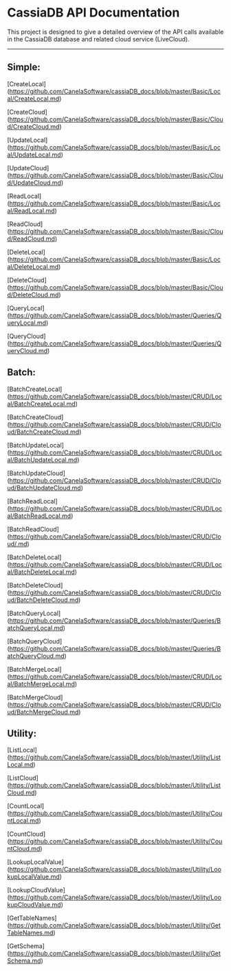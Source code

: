 CassiaDB API Documentation
=========


This project is designed to give a detailed overview of the API calls available in the CassiaDB database and related cloud service (LiveCloud).

---

## Simple:
[CreateLocal] (https://github.com/CanelaSoftware/cassiaDB_docs/blob/master/Basic/Local/CreateLocal.md)

[CreateCloud] (https://github.com/CanelaSoftware/cassiaDB_docs/blob/master/Basic/Cloud/CreateCloud.md)

[UpdateLocal] (https://github.com/CanelaSoftware/cassiaDB_docs/blob/master/Basic/Local/UpdateLocal.md)

[UpdateCloud] (https://github.com/CanelaSoftware/cassiaDB_docs/blob/master/Basic/Cloud/UpdateCloud.md)

[ReadLocal] (https://github.com/CanelaSoftware/cassiaDB_docs/blob/master/Basic/Local/ReadLocal.md)

[ReadCloud] (https://github.com/CanelaSoftware/cassiaDB_docs/blob/master/Basic/Cloud/ReadCloud.md)

[DeleteLocal] (https://github.com/CanelaSoftware/cassiaDB_docs/blob/master/Basic/Local/DeleteLocal.md)

[DeleteCloud] (https://github.com/CanelaSoftware/cassiaDB_docs/blob/master/Basic/Cloud/DeleteCloud.md)

[QueryLocal] (https://github.com/CanelaSoftware/cassiaDB_docs/blob/master/Queries/QueryLocal.md)

[QueryCloud] (https://github.com/CanelaSoftware/cassiaDB_docs/blob/master/Queries/QueryCloud.md)

## Batch:
[BatchCreateLocal] (https://github.com/CanelaSoftware/cassiaDB_docs/blob/master/CRUD/Local/BatchCreateLocal.md)

[BatchCreateCloud] (https://github.com/CanelaSoftware/cassiaDB_docs/blob/master/CRUD/Cloud/BatchCreateCloud.md)

[BatchUpdateLocal] (https://github.com/CanelaSoftware/cassiaDB_docs/blob/master/CRUD/Local/BatchUpdateLocal.md)

[BatchUpdateCloud] (https://github.com/CanelaSoftware/cassiaDB_docs/blob/master/CRUD/Cloud/BatchUpdateCloud.md)

[BatchReadLocal] (https://github.com/CanelaSoftware/cassiaDB_docs/blob/master/CRUD/Local/BatchReadLocal.md)

[BatchReadCloud] (https://github.com/CanelaSoftware/cassiaDB_docs/blob/master/CRUD/Cloud/.md)

[BatchDeleteLocal] (https://github.com/CanelaSoftware/cassiaDB_docs/blob/master/CRUD/Local/BatchDeleteLocal.md)

[BatchDeleteCloud] (https://github.com/CanelaSoftware/cassiaDB_docs/blob/master/CRUD/Cloud/BatchDeleteCloud.md)

[BatchQueryLocal] (https://github.com/CanelaSoftware/cassiaDB_docs/blob/master/Queries/BatchQueryLocal.md)

[BatchQueryCloud] (https://github.com/CanelaSoftware/cassiaDB_docs/blob/master/Queries/BatchQueryCloud.md)

[BatchMergeLocal] (https://github.com/CanelaSoftware/cassiaDB_docs/blob/master/CRUD/Local/BatchMergeLocal.md)

[BatchMergeCloud] (https://github.com/CanelaSoftware/cassiaDB_docs/blob/master/CRUD/Cloud/BatchMergeCloud.md)

## Utility:
[ListLocal] (https://github.com/CanelaSoftware/cassiaDB_docs/blob/master/Utility/ListLocal.md)

[ListCloud] (https://github.com/CanelaSoftware/cassiaDB_docs/blob/master/Utility/ListCloud.md)

[CountLocal] (https://github.com/CanelaSoftware/cassiaDB_docs/blob/master/Utility/CountLocal.md)

[CountCloud] (https://github.com/CanelaSoftware/cassiaDB_docs/blob/master/Utility/CountCloud.md)

[LookupLocalValue] (https://github.com/CanelaSoftware/cassiaDB_docs/blob/master/Utility/LookupLocalValue.md)

[LookupCloudValue] (https://github.com/CanelaSoftware/cassiaDB_docs/blob/master/Utility/LookupCloudValue.md)

[GetTableNames] (https://github.com/CanelaSoftware/cassiaDB_docs/blob/master/Utility/GetTableNames.md)

[GetSchema] (https://github.com/CanelaSoftware/cassiaDB_docs/blob/master/Utility/GetSchema.md)